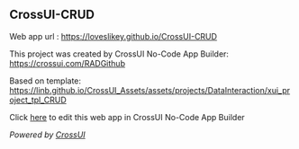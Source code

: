 ## CrossUI-CRUD
Web app url : https://loveslikey.github.io/CrossUI-CRUD

This project was created by CrossUI No-Code App Builder: https://crossui.com/RADGithub

Based on template: https://linb.github.io/CrossUI_Assets/assets/projects/DataInteraction/xui_project_tpl_CRUD

Click [here](https://crossui.com/RADGithub/#!from=github&owner=loveslikey&repo=CrossUI-CRUD) to edit this web app in CrossUI No-Code App Builder

<i>Powered by [CrossUI](https://crossui.com)</i>
